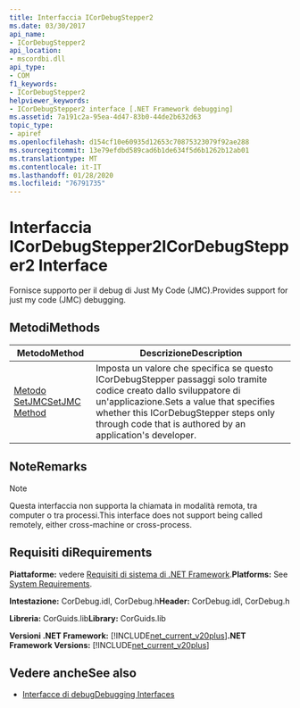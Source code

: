 ```yaml
---
title: Interfaccia ICorDebugStepper2
ms.date: 03/30/2017
api_name:
- ICorDebugStepper2
api_location:
- mscordbi.dll
api_type:
- COM
f1_keywords:
- ICorDebugStepper2
helpviewer_keywords:
- ICorDebugStepper2 interface [.NET Framework debugging]
ms.assetid: 7a191c2a-95ea-4d47-83b0-44de2b632d63
topic_type:
- apiref
ms.openlocfilehash: d154cf10e60935d12653c70875323079f92ae288
ms.sourcegitcommit: 13e79efdbd589cad6b1de634f5d6b1262b12ab01
ms.translationtype: MT
ms.contentlocale: it-IT
ms.lasthandoff: 01/28/2020
ms.locfileid: "76791735"
---
```

# <a name="icordebugstepper2-interface"></a><span data-ttu-id="eac7e-102">Interfaccia ICorDebugStepper2</span><span class="sxs-lookup"><span data-stu-id="eac7e-102">ICorDebugStepper2 Interface</span></span>
<span data-ttu-id="eac7e-103">Fornisce supporto per il debug di Just My Code (JMC).</span><span class="sxs-lookup"><span data-stu-id="eac7e-103">Provides support for just my code (JMC) debugging.</span></span>  
  
## <a name="methods"></a><span data-ttu-id="eac7e-104">Metodi</span><span class="sxs-lookup"><span data-stu-id="eac7e-104">Methods</span></span>  
  
|<span data-ttu-id="eac7e-105">Metodo</span><span class="sxs-lookup"><span data-stu-id="eac7e-105">Method</span></span>|<span data-ttu-id="eac7e-106">Descrizione</span><span class="sxs-lookup"><span data-stu-id="eac7e-106">Description</span></span>|  
|------------|-----------------|  
|[<span data-ttu-id="eac7e-107">Metodo SetJMC</span><span class="sxs-lookup"><span data-stu-id="eac7e-107">SetJMC Method</span></span>](icordebugstepper2-setjmc-method.md)|<span data-ttu-id="eac7e-108">Imposta un valore che specifica se questo ICorDebugStepper passaggi solo tramite codice creato dallo sviluppatore di un'applicazione.</span><span class="sxs-lookup"><span data-stu-id="eac7e-108">Sets a value that specifies whether this ICorDebugStepper steps only through code that is authored by an application's developer.</span></span>|  
  
## <a name="remarks"></a><span data-ttu-id="eac7e-109">Note</span><span class="sxs-lookup"><span data-stu-id="eac7e-109">Remarks</span></span>  
  
> [!NOTE]
> <span data-ttu-id="eac7e-110">Questa interfaccia non supporta la chiamata in modalità remota, tra computer o tra processi.</span><span class="sxs-lookup"><span data-stu-id="eac7e-110">This interface does not support being called remotely, either cross-machine or cross-process.</span></span>  
  
## <a name="requirements"></a><span data-ttu-id="eac7e-111">Requisiti di</span><span class="sxs-lookup"><span data-stu-id="eac7e-111">Requirements</span></span>  
 <span data-ttu-id="eac7e-112">**Piattaforme:** vedere [Requisiti di sistema di .NET Framework](../../../../docs/framework/get-started/system-requirements.md).</span><span class="sxs-lookup"><span data-stu-id="eac7e-112">**Platforms:** See [System Requirements](../../../../docs/framework/get-started/system-requirements.md).</span></span>  
  
 <span data-ttu-id="eac7e-113">**Intestazione:** CorDebug.idl, CorDebug.h</span><span class="sxs-lookup"><span data-stu-id="eac7e-113">**Header:** CorDebug.idl, CorDebug.h</span></span>  
  
 <span data-ttu-id="eac7e-114">**Libreria:** CorGuids.lib</span><span class="sxs-lookup"><span data-stu-id="eac7e-114">**Library:** CorGuids.lib</span></span>  
  
 <span data-ttu-id="eac7e-115">**Versioni .NET Framework:** [!INCLUDE[net_current_v20plus](../../../../includes/net-current-v20plus-md.md)]</span><span class="sxs-lookup"><span data-stu-id="eac7e-115">**.NET Framework Versions:** [!INCLUDE[net_current_v20plus](../../../../includes/net-current-v20plus-md.md)]</span></span>  
  
## <a name="see-also"></a><span data-ttu-id="eac7e-116">Vedere anche</span><span class="sxs-lookup"><span data-stu-id="eac7e-116">See also</span></span>

- [<span data-ttu-id="eac7e-117">Interfacce di debug</span><span class="sxs-lookup"><span data-stu-id="eac7e-117">Debugging Interfaces</span></span>](debugging-interfaces.md)
